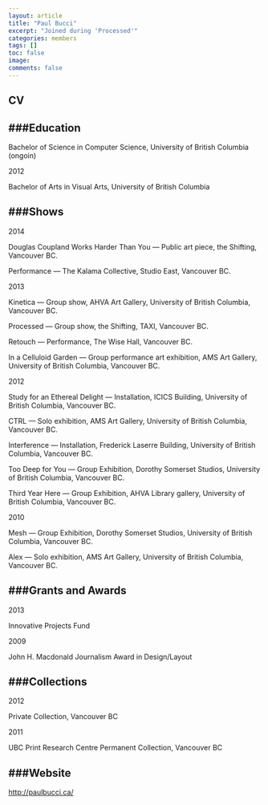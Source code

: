 ```yaml
---
layout: article
title: "Paul Bucci"
excerpt: "Joined during 'Processed'"
categories: members
tags: []
toc: false
image:
comments: false
---
```


## CV

###Education
--

Bachelor of Science in Computer Science, University of British Columbia (ongoin)

2012

Bachelor of Arts in Visual Arts, University of British Columbia

###Shows
--

2014

Douglas Coupland Works Harder Than You — Public art piece, the Shifting, Vancouver BC.

Performance — The Kalama Collective, Studio East, Vancouver BC.

2013

Kinetica — Group show, AHVA Art Gallery, University of British Columbia, Vancouver BC.

Processed — Group show, the Shifting, TAXI, Vancouver BC.

Retouch — Performance, The Wise Hall, Vancouver BC.

In a Celluloid Garden — Group performance art exhibition, AMS Art Gallery, University of British Columbia, Vancouver BC.

2012

Study for an Ethereal Delight — Installation, ICICS Building, University of British Columbia, Vancouver BC.

CTRL — Solo exhibition, AMS Art Gallery, University of British Columbia, Vancouver BC.

Interference — Installation, Frederick Laserre Building, University of British Columbia, Vancouver BC.

Too Deep for You —  Group Exhibition, Dorothy Somerset Studios, University of British Columbia, Vancouver BC.

Third Year Here — Group Exhibition, AHVA Library gallery, University of British Columbia, Vancouver BC.

2010

Mesh — Group Exhibition, Dorothy Somerset Studios, University of British Columbia, Vancouver BC.

Alex — Solo exhibition, AMS Art Gallery, University of British Columbia, Vancouver BC.

###Grants and Awards
--

2013

Innovative Projects Fund

2009

John H. Macdonald Journalism Award in Design/Layout

###Collections
--

2012

Private Collection, Vancouver BC

2011

UBC Print Research Centre Permanent Collection, Vancouver BC

###Website
--

http://paulbucci.ca/



